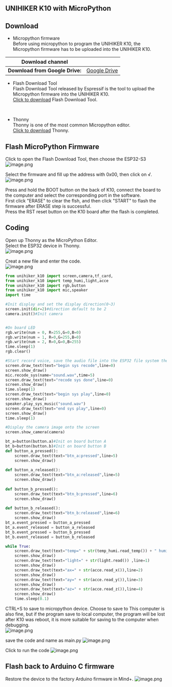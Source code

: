 ## **UNIHIKER K10 with MicroPython**

## **Download**
- Micropython firmware<br/>
Before using micropython to program the UNIHIKER K10, the Micropython firmware has to be uploaded into the UNIHIKER K10.

| **Download channel** |  |
| --- | --- |
| **Download from Google Drive:** | [Google Drive](https://drive.google.com/file/d/1gKTtFghDu0V-vSi19ahH7bor5WSaBbDE/view?usp=drive_link) |


- Flash Download Tool<br/>
Flash Download Tool released by Espressif is the tool to upload the Micropython firmware into the UNIHIKER K10.<br/>[Click to download](https://www.espressif.com.cn/en/support/download/other-tools) Flash Download Tool.
<br/>

- Thonny<br/>
Thonny is one of the most common Micropython editor.<br/>[Click to download](https://thonny.org/) Thonny.

## **Flash MicroPython Firmware**
Click to open the Flash Download Tool, then choose the ESP32-S3
![image.png](img/gettingstarted_mpy/flashdownload1.png)

Select the firmware and fill up the address with 0x00, then click on √.
![image.png](img/gettingstarted_mpy/flashdownload2.png)

Press and hold the BOOT button on the back of K10, connect the board to the computer and select the corresponding port in the software.<br/>
First click "ERASE" to clear the flsh, and then click "START" to flash the firmware after ERASE step is successful.<br/>
Press the RST reset button on the K10 board after the flash is completed.<br/>


## **Coding**
Open up Thonny as the MicroPython Editor.<br/>
Select the ESP32 device in Thonny.<br/>
![image.png](img/gettingstarted_mpy/Thonny1.png)

Creat a new file and enter the code.<br/>
![image.png](img/gettingstarted_mpy/Thonny2.png)

````python title="hello_unihiker"
from unihiker_k10 import screen,camera,tf_card,
from unihiker_k10 import temp_humi,light,acce
from unihiker_k10 import rgb,button
from unihiker_k10 import mic,speaker
import time

#Init display and set the display direction(0~3)
screen.init(dir=2)#direction default to be 2
camera.init()#Init camera


#On board LED
rgb.write(num = 0, R=255,G=0,B=0)
rgb.write(num = 1, R=0,G=255,B=0)
rgb.write(num = 2, R=0,G=0,B=255)
time.sleep(1)
rgb.clear()

#Start record voice, save the audio file into the ESP32 file system then play the audio
screen.draw_text(text="begin sys recode",line=0)
screen.show_draw()
mic.recode_sys(name="sound.wav",time=5)
screen.draw_text(text="recode sys done",line=0)
screen.show_draw()
time.sleep(1)
screen.draw_text(text="begin sys play",line=0)
screen.show_draw()
speaker.play_sys_music("sound.wav")
screen.draw_text(text="end sys play",line=0)
screen.show_draw()
time.sleep(1)

#Display the camera image onto the screen
screen.show_camera(camera)

bt_a=button(button.a)#Init on board button A
bt_b=button(button.b)#Init on board button B
def button_a_pressed():
    screen.draw_text(text="btn_a:pressed",line=5)
    screen.show_draw()
    
def button_a_released():
    screen.draw_text(text="btn_a:released",line=5)
    screen.show_draw()
    
def button_b_pressed():
    screen.draw_text(text="btn_b:pressed",line=6)
    screen.show_draw()
    
def button_b_released():
    screen.draw_text(text="btn_b:released",line=6)
    screen.show_draw()
bt_a.event_pressed = button_a_pressed
bt_a.event_released = button_a_released
bt_b.event_pressed = button_b_pressed
bt_b.event_released = button_b_released

while True:
    screen.draw_text(text="temp=" + str(temp_humi.read_temp()) + " humi=" + str(temp_humi.read_humi()),line=0)
    screen.show_draw()
    screen.draw_text(text="light=" + str(light.read()) ,line=1)
    screen.show_draw()
    screen.draw_text(text="ax=" + str(acce.read_x()),line=2)
    screen.show_draw()
    screen.draw_text(text="ay=" + str(acce.read_y()),line=3)
    screen.show_draw()
    screen.draw_text(text="az=" + str(acce.read_z()),line=4)
    screen.show_draw()
    time.sleep(0.1)
````

CTRL+S to save to micropython device. Choose to save to This computer is also fine, but if the program save to local computer, the program will be lost after K10 was reboot, it is more suitable for saving to the computer when debugging.<br/>
![image.png](img/gettingstarted_mpy/Thonny3.png)

save the code and name as main.py
![image.png](img/gettingstarted_mpy/Thonny4.png)

Click to run the code
![image.png](img/gettingstarted_mpy/Thonny5.png)


## **Flash back to Arduino C firmware**
Restore the device to the factory Arduino firmware in Mind+.
![image.png](img/gettingstarted_mpy/Restore1.png)